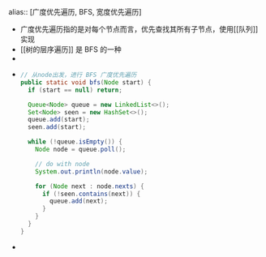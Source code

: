 alias:: [广度优先遍历, BFS, 宽度优先遍历]

- 广度优先遍历指的是对每个节点而言，优先查找其所有子节点，使用[[队列]] 实现
- [[树的层序遍历]] 是 BFS 的一种
-
- ```java
  // 从node出发，进行 BFS 广度优先遍历
  public static void bfs(Node start) {
    if (start == null) return;
  
    Queue<Node> queue = new LinkedList<>();
    Set<Node> seen = new HashSet<>();
    queue.add(start);
    seen.add(start);
  
    while (!queue.isEmpty()) {
      Node node = queue.poll();
  
      // do with node
      System.out.println(node.value);
  
      for (Node next : node.nexts) {
        if (!seen.contains(next)) {
          queue.add(next);
        }
      }
    }
  }
- ``````